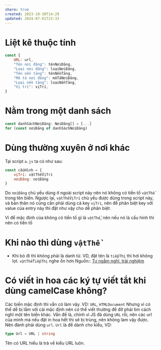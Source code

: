 ```yaml
---
share: true
created: 2023-10-30T14:29
updated: 2024-07-01T23:33
---
```

# Liệt kê thuộc tính
```js
const {
	URL: url,
	"Tên nơi đăng": tênNơiĐăng,
	"Loại nơi đăng": loạiNơiĐăng,
	"Tên nền tảng": tênNềnTảng,
	"Mô tả nơi đăng": môTảNơiĐăng,
	"Loại nền tảng": loạiNềnTảng,
	"Vị trí": vịTrí,
} 
```
# Nằm trong một danh sách
```ts
const danhSáchNơiĐăng: NơiĐăng[] = [...] 
for (const nơiĐăng of danhSáchNơiĐăng) 
```
# Dùng thường xuyên ở nơi khác
Tại script `a.js` ta có như sau:
```js
const cấuHình = {
	vịTrí: vậtThểVịTrí
	nơiĐăng: nơiĐăng
} 
```
Do `nơiĐăng` chủ yếu dùng ở ngoài script này nên nó không có tiền tố `vậtThể` trong tên biến. Ngược lại, `vậtThểVịTrí` chủ yếu được dùng trong script này, và bản thân nó cũng cần phải dùng cả key `vịTrí`, nên để phân biệt key với value của entry này thì đặt như vậy cho dễ phân biệt.

Vì để mặc định của không có tiền tố gì là `vậtThể`, nên nếu nó là cấu hình thì nên có tiền tố

# Khi nào thì dùng `vậtThể`
- Khi bỏ đi thì không phải là danh từ. VD, đặt tên là `tiếpThị` thì hơi không lọt. `vậtThểTiếpThị` nghe ổn hơn
Nguồn:: [Tự ngẫm nghĩ, trải nghiệm](../%CE%9E%20Ngu%E1%BB%93n%20v%C3%A0%20t%C3%A0i%20nguy%C3%AAn%20h%E1%BB%97%20tr%E1%BB%A3/%CE%9E%20Ngu%E1%BB%93n/T%E1%BB%B1%20ng%E1%BA%ABm%20ngh%C4%A9,%20tr%E1%BA%A3i%20nghi%E1%BB%87m.md)

# Có viết in hoa các ký tự viết tắt khi dùng camelCase không?
Các biến mặc định thì vẫn có làm vậy. VD: `URL`, `HTMLDocument` Nhưng vì có thể dễ bị lầm với cái mặc định nên có thể viết thường để đỡ phải tìm cách nghĩ một tên biến khác. 
Vấn đề là, chính vì JS đã dùng `URL` rồi, nên các url của mình mà nếu đặt in hoa hết thì sẽ bị trùng, nên không làm vậy được. Nên đành phải dùng `url`. `Url` là để dành cho kiểu, VD: 
```ts
type Url = URL | string
```

Tên có URL hiểu là trả về kiểu URL luôn.